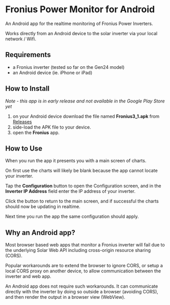 # Fronius Power Monitor for Android

An Android app for the realtime monitoring of Fronius Power Inverters.

Works directly from an Android device to the solar inverter via your local network / Wifi.

## Requirements
- a Fronius inverter (tested so far on the Gen24 model)
- an Android device (ie. iPhone or iPad)

## How to Install
_Note - this app is in early release and not available in the Google Play Store yet_
1. on your Android device download the file named **Fronius3_1.apk** from [Releases](https://github.com/seanhaydongriffin/Fronius-Power-Monitor-Android/releases/latest)
2. side-load the APK file to your device.
3. open the **Fronius** app.

## How to Use
When you run the app it presents you with a main screen of charts.

On first use the charts will likely be blank because the app cannot locate your inverter.

Tap the **Configuration** button to open the Configuration screen, and in the **Inverter IP Address** field enter the IP address of your inverter.

Click the button to return to the main screen, and if successful the charts should now be updating in realtime.

Next time you run the app the same configuration should apply.

## Why an Android app?

Most browser based web apps that monitor a Fronius inverter will fail due to the underlying Solar Web API including cross-origin resource sharing (CORS).

Popular workarounds are to extend the browser to ignore CORS, or setup a local CORS proxy on another device, to allow communication between the inverter and web app.

An Android app does not require such workarounds.  It can communicate directly with the inverter by doing so outside a browser (avoiding CORS), and then render the output in a browser view (WebView).
